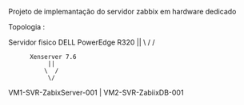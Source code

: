 Projeto de implemantação do servidor zabbix em hardware dedicado

Topologia :

Servidor fisico DELL PowerEdge R320
               ||
              \  /
               \/

          Xenserver 7.6
               ||
              \  /
               \/

 VM1-SVR-ZabixServer-001 | VM2-SVR-ZabiixDB-001
